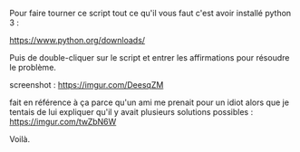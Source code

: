 
Pour faire tourner ce script tout ce qu'il vous faut c'est avoir installé python 3 :

https://www.python.org/downloads/


Puis de double-cliquer sur le script et entrer les affirmations pour résoudre le problème.

screenshot : https://imgur.com/DeesqZM 


fait en référence à ça parce qu'un ami me prenait pour un idiot alors que je tentais de lui expliquer qu'il y avait plusieurs solutions possibles :
https://imgur.com/twZbN6W 

Voilà.
